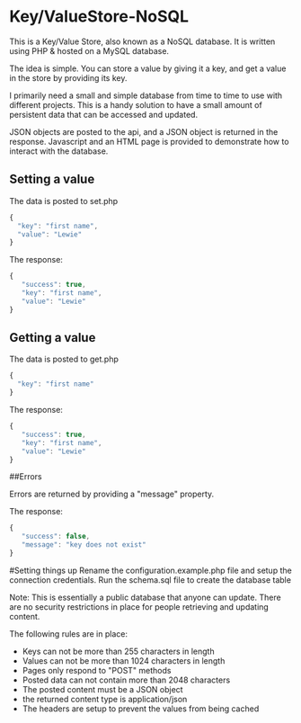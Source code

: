 # Key/ValueStore-NoSQL

This is a Key/Value Store, also known as a NoSQL database. It is written using PHP & hosted on a MySQL database.

The idea is simple. You can store a value by giving it a key, and get a value in the store by providing its key.

I primarily need a small and simple database from time to time to use with different projects. This is a handy solution to have a small amount of persistent data that can be accessed and updated.

JSON objects are posted to the api, and a JSON object is returned in the response. 
Javascript and an HTML page is provided to demonstrate how to interact with the database.

## Setting a value

The data is posted to set.php

```javascript
{
  "key": "first name",
  "value": "Lewie"
}
```

The response:

```javascript
{
   "success": true,
   "key": "first name",
   "value": "Lewie"
}
```

## Getting a value

The data is posted to get.php

```javascript
{
  "key": "first name"
}
```

The response:

```javascript
{
   "success": true,
   "key": "first name",
   "value": "Lewie"
}
```

##Errors

Errors are returned by providing a "message" property.

The response:

```javascript
{
   "success": false,
   "message": "key does not exist"
}
```

#Setting things up
Rename the configuration.example.php file and setup the connection credentials.
Run the schema.sql file to create the database table

Note: This is essentially a public database that anyone can update. There are no security restrictions in place for people retrieving and updating content.

The following rules are in place:
* Keys can not be more than 255 characters in length
* Values can not be more than 1024 characters in length
* Pages only respond to "POST" methods
* Posted data can not contain more than 2048 characters
* The posted content must be a JSON object
* the returned content type is application/json
* The headers are setup to prevent the values from being cached

